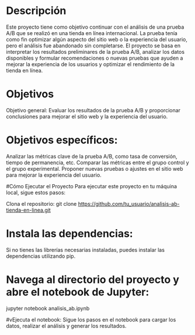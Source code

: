 # Descripción
Este proyecto tiene como objetivo continuar con el análisis de una prueba A/B que se realizó en una tienda en línea internacional. La prueba tenía como fin optimizar algún aspecto del sitio web o la experiencia del usuario, pero el análisis fue abandonado sin completarse. El proyecto se basa en interpretar los resultados preliminares de la prueba A/B, analizar los datos disponibles y formular recomendaciones o nuevas pruebas que ayuden a mejorar la experiencia de los usuarios y optimizar el rendimiento de la tienda en línea.

# Objetivos
Objetivo general: Evaluar los resultados de la prueba A/B y proporcionar conclusiones para mejorar el sitio web y la experiencia del usuario.

# Objetivos específicos:

Analizar las métricas clave de la prueba A/B, como tasa de conversión, tiempo de permanencia, etc.
Comparar las métricas entre el grupo control y el grupo experimental.
Proponer nuevas pruebas o ajustes en el sitio web para mejorar la experiencia del usuario.

#Cómo Ejecutar el Proyecto
Para ejecutar este proyecto en tu máquina local, sigue estos pasos:

Clona el repositorio:
git clone https://github.com/tu_usuario/analisis-ab-tienda-en-linea.git

# Instala las dependencias:
Si no tienes las librerías necesarias instaladas, puedes instalar las dependencias utilizando pip.

# Navega al directorio del proyecto y abre el notebook de Jupyter:
jupyter notebook analisis_ab.ipynb

#vEjecuta el notebook:
Sigue los pasos en el notebook para cargar los datos, realizar el análisis y generar los resultados.
